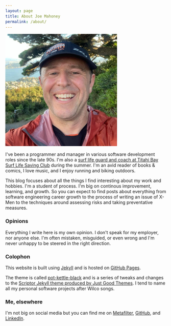 ```yaml
---
layout: page
title: About Joe Mahoney
permalink: /about/
---
```

<img src="/images/author-large.jpg" width="350" height="350">

I've been a programmer and manager in various software development roles since the late 90s. I'm also a [surf life guard and coach at Titahi Bay Surf Life Saving Club](https://https//www.titahibayslsc.org.nz/) during the summer. I'm an avid reader of books & comics, I love music, and I enjoy running and biking outdoors.

This blog focuses about all the things I find interesting about my work and hobbies. I'm a student of process. I'm big on continous improvement, learning, and growth. So you can expect to find posts about everything from software engineering career growth to the process of writing an issue of X-Men to the techniques around assessing risks and taking preventative measures.

### Opinions

Everything I write here is my own opinion. I don't speak for my employer, nor anyone else. I'm often mistaken, misguided, or even wrong and I'm never unhappy to be steered in the right direction.

### Colophon

This website is built using [Jekyll](https://jekyllrb.com/) and is hosted on [GitHub Pages](https://docs.github.com/en/pages).

The theme is called [pot-kettle-black](https://github.com/jmahoney/pot-kettle-black) and is a series of tweaks and changes to the [Scriptor Jekyll theme produced by Just Good Themes](https://github.com/JustGoodThemes/Scriptor-Jekyll-Theme). I tend to name all my personal software projects after Wilco songs.

### Me, elsewhere

I'm not big on social media but you can find me on [Metafilter](https://www.metafilter.com/user/1076), [GitHub](https://github.com/jmahoney), and [LinkedIn](https://linkedin.com/in/jmahoney).
